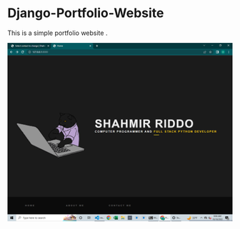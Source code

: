 # Django-Portfolio-Website
This is a simple portfolio website .

<img src="https://github.com/Shahmir-Riddo/Django-Portfolio-Website/blob/main/Screenshot%20(15).png" width="600" height="400">
